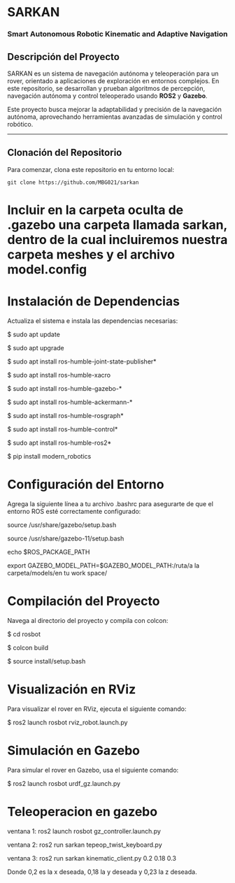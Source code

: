 # SARKAN
### Smart Autonomous Robotic Kinematic and Adaptive Navigation

## Descripción del Proyecto
SARKAN es un sistema de navegación autónoma y teleoperación para un rover, orientado a aplicaciones de exploración en entornos complejos. En este repositorio, se desarrollan y prueban algoritmos de percepción, navegación autónoma y control teleoperado usando **ROS2** y **Gazebo**. 

Este proyecto busca mejorar la adaptabilidad y precisión de la navegación autónoma, aprovechando herramientas avanzadas de simulación y control robótico.

---

## Clonación del Repositorio

Para comenzar, clona este repositorio en tu entorno local:

``
git clone https://github.com/MBG021/sarkan
``

# Incluir en la carpeta oculta de .gazebo una carpeta llamada sarkan, dentro de la cual incluiremos nuestra carpeta meshes y el archivo model.config

# Instalación de Dependencias

Actualiza el sistema e instala las dependencias necesarias:

$ sudo apt update

$ sudo apt upgrade

$ sudo apt install ros-humble-joint-state-publisher*

$ sudo apt install ros-humble-xacro

$ sudo apt install ros-humble-gazebo-*

$ sudo apt install ros-humble-ackermann-*

$ sudo apt install ros-humble-rosgraph*

$ sudo apt install ros-humble-control*

$ sudo apt install ros-humble-ros2*

$ pip install modern_robotics

# Configuración del Entorno

Agrega la siguiente línea a tu archivo .bashrc para asegurarte de que el entorno ROS esté correctamente configurado:

source /usr/share/gazebo/setup.bash

source /usr/share/gazebo-11/setup.bash

echo $ROS_PACKAGE_PATH

export GAZEBO_MODEL_PATH=$GAZEBO_MODEL_PATH:/ruta/a la carpeta/models/en tu work space/

# Compilación del Proyecto

Navega al directorio del proyecto y compila con colcon:

$ cd rosbot

$ colcon build

$ source install/setup.bash

# Visualización en RViz

Para visualizar el rover en RViz, ejecuta el siguiente comando:

$ ros2 launch rosbot rviz_robot.launch.py

# Simulación en Gazebo

Para simular el rover en Gazebo, usa el siguiente comando:

$ ros2 launch rosbot urdf_gz.launch.py

# Teleoperacion en gazebo

ventana 1: ros2 launch rosbot gz_controller.launch.py

ventana 2: ros2 run sarkan tepeop_twist_keyboard.py

ventana 3: ros2 run sarkan kinematic_client.py 0.2 0.18 0.3

Donde 0,2 es la x deseada, 0,18 la y deseada y 0,23 la z deseada.
